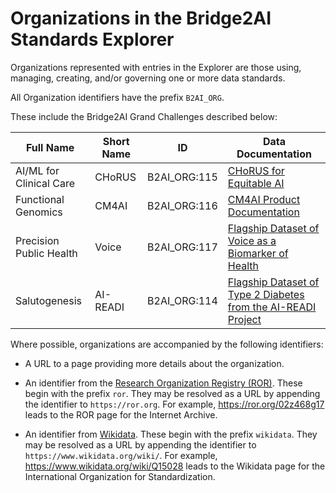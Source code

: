 # Organizations in the Bridge2AI Standards Explorer

Organizations represented with entries in the Explorer are those using, managing, creating, and/or governing one or more data standards.

All Organization identifiers have the prefix `B2AI_ORG`.

These include the Bridge2AI Grand Challenges described below:

| Full Name | Short Name | ID | Data Documentation |
|-----------|------------|----|--------------------|
|AI/ML for Clinical Care|CHoRUS|B2AI_ORG:115|[CHoRUS for Equitable AI](https://github.com/chorus-ai#table-of-contents)|
|Functional Genomics|CM4AI|B2AI_ORG:116|[CM4AI Product Documentation](https://cm4ai.org/product-documentation/)|
|Precision Public Health|Voice|B2AI_ORG:117|[Flagship Dataset of Voice as a Biomarker of Health](https://docs.b2ai-voice.org/)|
|Salutogenesis|AI-READI|B2AI_ORG:114|[Flagship Dataset of Type 2 Diabetes from the AI-READI Project](https://fairhub.io/datasets/2)|

Where possible, organizations are accompanied by the following identifiers:

* A URL to a page providing more details about the organization.

* An identifier from the [Research Organization Registry (ROR)](https://ror.org/). These begin with the prefix `ror`. They may be resolved as a URL by appending the identifier to `https://ror.org`. For example, <https://ror.org/02z468g17> leads to the ROR page for the Internet Archive.

* An identifier from [Wikidata](https://www.wikidata.org/). These begin with the prefix `wikidata`. They may be resolved as a URL by appending the identifier to `https://www.wikidata.org/wiki/`. For example, <https://www.wikidata.org/wiki/Q15028> leads to the Wikidata page for the International Organization for Standardization.
